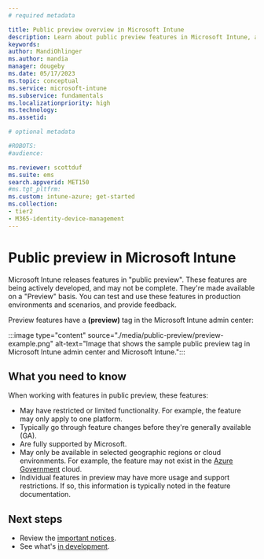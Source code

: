 ```yaml
---
# required metadata

title: Public preview overview in Microsoft Intune
description: Learn about public preview features in Microsoft Intune, and see an example. See a list of limitations, restrictions, and more in the Microsoft Intune admin center.
keywords:
author: MandiOhlinger
ms.author: mandia
manager: dougeby
ms.date: 05/17/2023
ms.topic: conceptual
ms.service: microsoft-intune
ms.subservice: fundamentals
ms.localizationpriority: high
ms.technology:
ms.assetid: 

# optional metadata

#ROBOTS:
#audience:

ms.reviewer: scottduf
ms.suite: ems
search.appverid: MET150
#ms.tgt_pltfrm:
ms.custom: intune-azure; get-started
ms.collection:
- tier2
- M365-identity-device-management
---
```


# Public preview in Microsoft Intune

Microsoft Intune releases features in "public preview". These features are being actively developed, and may not be complete. They're made available on a "Preview" basis. You can test and use these features in production environments and scenarios, and provide feedback.

Preview features have a **(preview)** tag in the Microsoft Intune admin center:

:::image type="content" source="./media/public-preview/preview-example.png" alt-text="Image that shows the sample public preview tag in Microsoft Intune admin center and Microsoft Intune.":::

## What you need to know

When working with features in public preview, these features:

- May have restricted or limited functionality. For example, the feature may only apply to one platform.
- Typically go through feature changes before they're generally available (GA).
- Are fully supported by Microsoft.
- May only be available in selected geographic regions or cloud environments. For example, the feature may not exist in the [Azure Government](/azure/azure-government/documentation-government-welcome) cloud.
- Individual features in preview may have more usage and support restrictions. If so, this information is typically noted in the feature documentation.

## Next steps

- Review the [important notices](whats-new.md#notices).
- See what's [in development](in-development.md).
